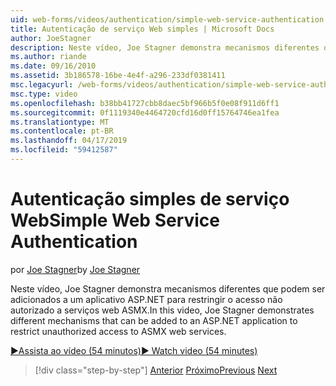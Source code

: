```yaml
---
uid: web-forms/videos/authentication/simple-web-service-authentication
title: Autenticação de serviço Web simples | Microsoft Docs
author: JoeStagner
description: Neste vídeo, Joe Stagner demonstra mecanismos diferentes que podem ser adicionados a um aplicativo ASP.NET para restringir o acesso não autorizado a serviços web ASMX...
ms.author: riande
ms.date: 09/16/2010
ms.assetid: 3b186578-16be-4e4f-a296-233df0381411
msc.legacyurl: /web-forms/videos/authentication/simple-web-service-authentication
msc.type: video
ms.openlocfilehash: b38bb41727cbb8daec5bf966b5f0e08f911d6ff1
ms.sourcegitcommit: 0f1119340e4464720cfd16d0ff15764746ea1fea
ms.translationtype: MT
ms.contentlocale: pt-BR
ms.lasthandoff: 04/17/2019
ms.locfileid: "59412587"
---
```

# <a name="simple-web-service-authentication"></a><span data-ttu-id="ec7f8-103">Autenticação simples de serviço Web</span><span class="sxs-lookup"><span data-stu-id="ec7f8-103">Simple Web Service Authentication</span></span>

<span data-ttu-id="ec7f8-104">por [Joe Stagner](https://github.com/JoeStagner)</span><span class="sxs-lookup"><span data-stu-id="ec7f8-104">by [Joe Stagner](https://github.com/JoeStagner)</span></span>

<span data-ttu-id="ec7f8-105">Neste vídeo, Joe Stagner demonstra mecanismos diferentes que podem ser adicionados a um aplicativo ASP.NET para restringir o acesso não autorizado a serviços web ASMX.</span><span class="sxs-lookup"><span data-stu-id="ec7f8-105">In this video, Joe Stagner demonstrates different mechanisms that can be added to an ASP.NET application to restrict unauthorized access to ASMX web services.</span></span>

[<span data-ttu-id="ec7f8-106">&#9654;Assista ao vídeo (54 minutos)</span><span class="sxs-lookup"><span data-stu-id="ec7f8-106">&#9654; Watch video (54 minutes)</span></span>](https://channel9.msdn.com/Blogs/ASP-NET-Site-Videos/simple-web-service-authentication)

> [!div class="step-by-step"]
> <span data-ttu-id="ec7f8-107">[Anterior](implement-the-registration-verification-pattern.md)
> [Próximo](creating-inactive-users.md)</span><span class="sxs-lookup"><span data-stu-id="ec7f8-107">[Previous](implement-the-registration-verification-pattern.md)
[Next](creating-inactive-users.md)</span></span>
